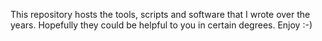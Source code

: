 This repository hosts the tools, scripts and software that I wrote over the years. Hopefully they could be helpful to you in certain degrees. Enjoy :-)
